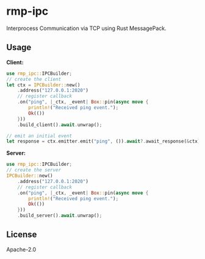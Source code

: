 # rmp-ipc

Interprocess Communication via TCP using Rust MessagePack.

## Usage

**Client:**
```rust
use rmp_ipc::IPCBuilder;
// create the client
let ctx = IPCBuilder::new()
    .address("127.0.0.1:2020")
    // register callback
    .on("ping", |_ctx, _event| Box::pin(async move {
        println!("Received ping event.");
        Ok(())
    }))
    .build_client().await.unwrap();

// emit an initial event
let response = ctx.emitter.emit("ping", ()).await?.await_response(&ctx).await?;
```

**Server:**
```rust
use rmp_ipc::IPCBuilder;
// create the server
IPCBuilder::new()
    .address("127.0.0.1:2020")
    // register callback
    .on("ping", |_ctx, _event| Box::pin(async move {
        println!("Received ping event.");
        Ok(())
    }))
    .build_server().await.unwrap();
```

## License

Apache-2.0